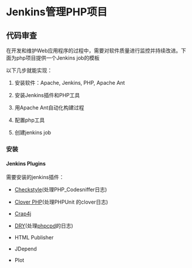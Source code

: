 # Jenkins管理PHP项目

## 代码审查

在开发和维护Web应用程序的过程中，需要对软件质量进行监控并持续改进。下面为php项目提供一个Jenkins job的模板

以下几步就能实现：

1. 安装软件：Apache, Jenkins, PHP, Apache Ant

2. 安装Jenkins插件和PHP工具

3. 用Apache Ant自动化构建过程

4. 配置php工具

5. 创建jenkins job

### 安装

#### Jenkins Plugins

需要安装的jenkins插件：

* [Checkstyle](http://wiki.jenkins-ci.org/display/JENKINS/Checkstyle+Plugin)(处理PHP_Codesniffer日志)

* [Clover PHP](http://wiki.jenkins-ci.org/display/JENKINS/Clover+PHP+Plugin)(处理PHPUnit 的clover日志)

* [Crap4j](http://wiki.jenkins-ci.org/display/JENKINS/Crap4J+Plugin)

* [DRY](http://wiki.jenkins-ci.org/display/JENKINS/DRY+Plugin)(处理[phpcpd](https://github.com/sebastianbergmann/phpcpd)的日志)

* HTML Publisher

* JDepend

* Plot



